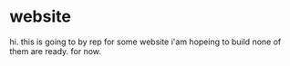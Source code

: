 # website

hi. this is going to by rep for some website i'am hopeing to build
none of them are ready. for now.
